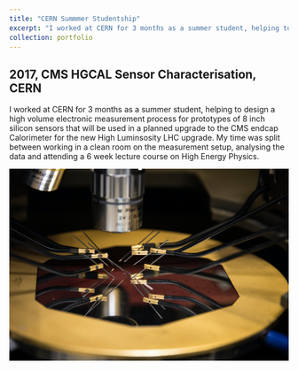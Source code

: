 ```yaml
---
title: "CERN Summmer Studentship"
excerpt: "I worked at CERN for 3 months as a summer student, helping to design a high volume electronic measurement process for new silicon sensors for the LHC. <br/><img src='/images/CERN_probes.png'>"
collection: portfolio
---
```

## 2017, CMS HGCAL Sensor Characterisation, CERN

I worked at CERN for 3 months as a summer student, helping to design a high volume electronic measurement process for prototypes of 8 inch silicon sensors that will be used in a planned upgrade to the CMS endcap Calorimeter for the new High Luminsosity LHC upgrade. My time was split between working in a clean room on the measurement setup, analysing the data and attending a 6 week lecture course on High Energy Physics.

![An image of test probes touching a silicon wager etched with hexagons](/images/CERN_probes.png)
